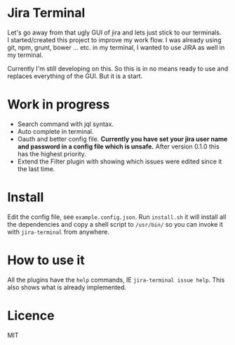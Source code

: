 # Jira Terminal
Let's go away from that ugly GUI of jira and lets just stick to our terminals.  
I  started/created this project to improve my work flow. I was already using git, npm, grunt, bower ... etc. in my terminal, I wanted to use JIRA as well in my terminal.

Currently I'm still developing on this. So this is in no means ready to use and replaces everything of the GUI. But it is a start.

# Work in progress
 * Search command with jql syntax.
 * Auto complete in terminal.
 * Oauth and better config file. **Currently you have set your jira user name and password in a config file which is unsafe.** After version 0.1.0 this has the highest priority.
 * Extend the Filter plugin with showing which issues were edited since it the last time.

# Install
Edit the config file, see `example.config.json`.
Run `install.sh` it will install all the dependencies and copy a shell script to `/usr/bin/` so you can invoke it with `jira-terminal` from anywhere.

# How to use it
All the plugins have the `help` commands, IE `jira-terminal issue help`. This also shows what is already implemented.

# Licence 
MIT
